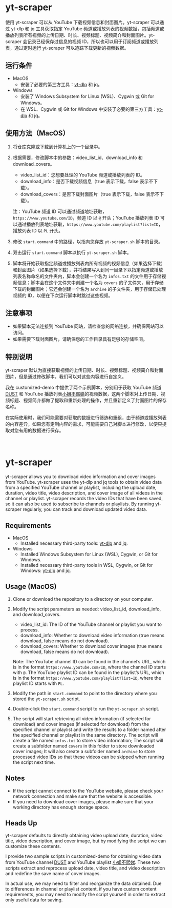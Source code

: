 # yt-scraper
使用 yt-scraper 可以从 YouTube 下载视频信息和封面图片。yt-scraper 可以通过 yt-dlp 和 jq 工具获取指定 YouTube 频道或播放列表的视频数据，包括频道或播放列表所有视频的上传日期、时长、视频标题、视频简介和封面图片。yt-scraper 会记录已经保存过信息的视频 ID，所以也可以用于订阅频道或播放列表，通过定时运行 yt-scraper 可以追踪下载更新的视频数据。

## 运行条件
- MacOS
  - 安装了必要的第三方工具：[yt-dlp](https://github.com/yt-dlp/yt-dlp) 和 jq。
- Windows
  - 安装了 Windows Subsystem for Linux (WSL)、Cygwin 或 Git for Windows。
  - 在 WSL、Cygwin 或 Git for Windows 中安装了必要的第三方工具：[yt-dlp](https://github.com/yt-dlp/yt-dlp) 和 jq。

## 使用方法（MacOS）
1. 将仓库克隆或下载到计算机上的一个目录中。
2. 根据需要，修改脚本中的参数：video_list_id、download_info 和 download_covers。
   - video_list_id：您想要处理的 YouTube 频道或播放列表的 ID。
   - download_info：是否下载视频信息（true 表示下载，false 表示不下载）。
   - download_covers：是否下载封面图片（true 表示下载，false 表示不下载）。
   
   注：YouTube 频道 ID 可以通过频道地址获取，`https://www.youtube.com/ID`，频道 ID 以 `@` 开头；YouTube 播放列表 ID 可以通过播放列表地址获取，`https://www.youtube.com/playlist?list=ID`，播放列表 ID 以 `PL` 开头。
3. 修改 `start.command` 中的路径，以指向您存放 `yt-scraper.sh` 脚本的目录。
4. 双击运行 `start.command` 脚本以执行 `yt-scraper.sh` 脚本。
5. 脚本将开始获取指定频道或播放列表内所有视频的视频信息（如果选择下载）和封面图片（如果选择下载），并将结果写入到同一目录下以指定频道或播放列表名称命名的文件夹内，脚本会创建一个名为 `infos.txt` 的文件用于存储视频信息；脚本会在这个文件夹中创建一个名为 `covers` 的子文件夹，用于存储下载的封面图片；它还会创建一个名为 `archive` 的子文件夹，用于存储已处理视频的 ID，以便在下次运行脚本时跳过这些视频。

## 注意事项
- 如果脚本无法连接到 YouTube 网站，请检查您的网络连接，并确保网站可以访问。
- 如果需要下载封面图片，请确保您的工作目录具有足够的存储空间。

## 特别说明
yt-scraper 默认为直接获取视频的上传日期、时长、视频标题、视频简介和封面图片，但是通过修改脚本，我们可以对这些内容进行自定义。

我在 customized-demo 中提供了两个示例脚本，分别用于获取 YouTube 频道 [DUST](https://www.youtube.com/@watchdust) 和 YouTube 播放列表[小姐不熙娣](https://www.youtube.com/playlist?list=PLih1-oWJUt3nj0IHCIUsm8JmH0KC13KGH)的视频数据，这两个脚本对上传日期、视频标题、视频简介都做了提取和重新处理的操作，并且重新定义了封面图片的保存名称。

在实际使用时，我们可能需要对获取的数据进行筛选和重组，由于频道或播放列表的内容差异，如果您有定制内容的需求，可能需要自己对脚本进行修改，以便只提取对您有用的数据进行保存。
<br>
<br>
<br>
# yt-scraper
yt-scraper allows you to download video information and cover images from YouTube. yt-scraper uses the yt-dlp and jq tools to obtain video data from a specified YouTube channel or playlist, including the upload date, duration, video title, video description, and cover image of all videos in the channel or playlist. yt-scraper records the video IDs that have been saved, so it can also be used to subscribe to channels or playlists. By running yt-scraper regularly, you can track and download updated video data.

## Requirements
- MacOS
  - Installed necessary third-party tools: [yt-dlp](https://github.com/yt-dlp/yt-dlp) and jq.
- Windows
  - Installed Windows Subsystem for Linux (WSL), Cygwin, or Git for Windows.
  - Installed necessary third-party tools in WSL, Cygwin, or Git for Windows: [yt-dlp](https://github.com/yt-dlp/yt-dlp) and jq.

## Usage (MacOS)
1. Clone or download the repository to a directory on your computer.
2. Modify the script parameters as needed: video_list_id, download_info, and download_covers.
   - video_list_id: The ID of the YouTube channel or playlist you want to process.
   - download_info: Whether to download video information (true means download, false means do not download).
   - download_covers: Whether to download cover images (true means download, false means do not download).
   
   Note: The YouTube channel ID can be found in the channel’s URL, which is in the format `https://www.youtube.com/ID`, where the channel ID starts with `@`. The YouTube playlist ID can be found in the playlist’s URL, which is in the format `https://www.youtube.com/playlist?list=ID`, where the playlist ID starts with `PL`.
3. Modify the path in `start.command` to point to the directory where you stored the `yt-scraper.sh` script.
4. Double-click the `start.command` script to run the `yt-scraper.sh` script.
5. The script will start retrieving all video information (if selected for download) and cover images (if selected for download) from the specified channel or playlist and write the results to a folder named after the specified channel or playlist in the same directory. The script will create a file named `infos.txt` to store video information; The script will create a subfolder named `covers` in this folder to store downloaded cover images; It will also create a subfolder named `archive` to store processed video IDs so that these videos can be skipped when running the script next time.

## Notes
- If the script cannot connect to the YouTube website, please check your network connection and make sure that the website is accessible.
- If you need to download cover images, please make sure that your working directory has enough storage space.

## Heads Up
yt-scraper defaults to directly obtaining video upload date, duration, video title, video description, and cover image, but by modifying the script we can customize these contents.

I provide two sample scripts in customized-demo for obtaining video data from YouTube channel [DUST](https://www.youtube.com/@watchdust) and YouTube playlist [小姐不熙娣](https://www.youtube.com/playlist?list=PLih1-oWJUt3nj0IHCIUsm8JmH0KC13KGH). These two scripts extract and reprocess upload date, video title, and video description and redefine the save name of cover images.

In actual use, we may need to filter and reorganize the data obtained. Due to differences in channel or playlist content, if you have custom content requirements, you may need to modify the script yourself in order to extract only useful data for saving.
